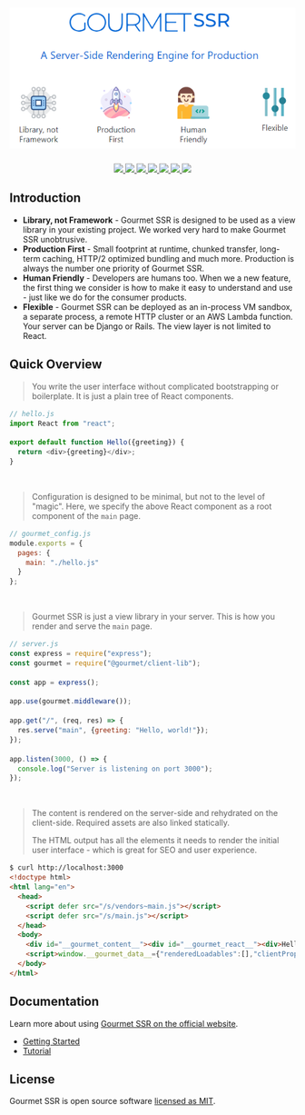 <h1 align="center">
  <a href="https://ssr.gourmetjs.org">
    <img src="/docs/assets/big-banner.png" alt="Gourmet SSR">
  </a>
</h1>

<p align="center">
  <a href="https://www.npmjs.com/package/@gourmet/group-core">
    <img src="https://img.shields.io/npm/v/@gourmet/group-core.svg">
  </a>
  <a href="https://github.com/gourmetjs/gourmet-ssr/commits/master">
    <img src="https://img.shields.io/github/last-commit/gourmetjs/gourmet-ssr.svg">
  </a>
  <a href="https://github.com/gourmetjs/gourmet-ssr/issues">
    <img src="https://img.shields.io/github/issues/gourmetjs/gourmet-ssr.svg">
  </a>
  <a href="https://nodejs.org">
    <img src="https://img.shields.io/node/v/@gourmet/preset-core.svg">
  </a>
  <a href="https://nodejs.org">
    <img src="https://img.shields.io/website/https/ssr.gourmetjs.org.svg">
  </a>
  <a href="https://github.com/gourmetjs/gourmet-ssr">
    <img src="https://img.shields.io/github/languages/top/gourmetjs/gourmet-ssr.svg">
  </a>
  <a href="https://github.com/gourmetjs/gourmet-ssr/blob/master/LICENSE">
    <img src="https://img.shields.io/github/license/gourmetjs/gourmet-ssr.svg">
  </a>
</p>

## Introduction

- **Library, not Framework** - Gourmet SSR is designed to be used as a view library in your existing project. We worked very hard to make Gourmet SSR unobtrusive.
- **Production First** - Small footprint at runtime, chunked transfer, long-term caching, HTTP/2 optimized bundling and much more. Production is always the number one priority of Gourmet SSR.
- **Human Friendly** - Developers are humans too. When we a new feature, the first thing we consider is how to make it easy to understand and use - just like we do for the consumer products.
- **Flexible** - Gourmet SSR can be deployed as an in-process VM sandbox, a separate process, a remote HTTP cluster or an AWS Lambda function. Your server can be Django or Rails. The view layer is not limited to React.

## Quick Overview

> You write the user interface without complicated bootstrapping or boilerplate. It is just a plain tree of React components.

```js
// hello.js
import React from "react";

export default function Hello({greeting}) {
  return <div>{greeting}</div>;
}
```
<br>

> Configuration is designed to be minimal, but not to the level of "magic". Here, we specify the above React component as a root component of the `main` page.

```js
// gourmet_config.js
module.exports = {
  pages: {
    main: "./hello.js"
  }
};
```
<br>

> Gourmet SSR is just a view library in your server. This is how you render and serve the `main` page.

```js
// server.js
const express = require("express");
const gourmet = require("@gourmet/client-lib");

const app = express();

app.use(gourmet.middleware());

app.get("/", (req, res) => {
  res.serve("main", {greeting: "Hello, world!"});
});

app.listen(3000, () => {
  console.log("Server is listening on port 3000");
});
```
<br>

> The content is rendered on the server-side and rehydrated on the client-side.
> Required assets are also linked statically.
>
> The HTML output has all the elements it needs to render the initial user interface - which is great for SEO and user experience.

```html
$ curl http://localhost:3000
<!doctype html>
<html lang="en">
  <head>
    <script defer src="/s/vendors~main.js"></script>
    <script defer src="/s/main.js"></script>
  </head>
  <body>
    <div id="__gourmet_content__"><div id="__gourmet_react__"><div>Hello, world!</div></div></div>
    <script>window.__gourmet_data__={"renderedLoadables":[],"clientProps":{"greeting":"Hello, world!"},"reactClientRender":"hydrate"};</script>
  </body>
</html>
```

## Documentation

Learn more about using [Gourmet SSR on the official website](https://ssr.gourmetjs.org).

- [Getting Started](https://ssr.gourmetjs.org/docs/getting-started)
- [Tutorial](https://ssr.gourmetjs.org/docs/tutorial-1)

## License

Gourmet SSR is open source software [licensed as MIT](https://github.com/gourmetjs/gourmet-ssr/blob/master/LICENSE).
